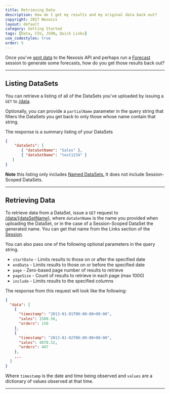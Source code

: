 ```yaml
---
title: Retrieving Data
description: How do I get my results and my original data back out?
copyright: 2017 Nexosis 
layout: default
category: Getting Started
tags: [Data, CSV, JSON, Quick Links]
use_codestyles: true
order: 5
---
```


Once you've [sent data](importingdata) to the Nexosis API and perhaps run a [Forecast](forecast) session to generate some forecasts, how do you get those results back out?

------

## Listing DataSets

You can retrieve a listing of all of the DataSets you've uploaded by issuing a `GET` to [/data]({{site.api_reference_baseurl}}/operations/5919ef80a730020dd851f231).

Optionally, you can provide a `partialName` parameter in the query string that filters the DataSets you get back to only those whose name contain that string.

The response is a summary listing of your DataSets

``` json
{
    "dataSets": [
       { "dataSetName": "Sales" },
       { "dataSetName": "test1234" }
   ]
}
```

**Note** this listing only includes [Named DataSets.](importingdata)  It does not include Session-Scoped DataSets.

------

## Retrieving Data

To retrieve data from a DataSet, issue a `GET` request to [/data/\{dataSetName\}]({{site.api_reference_baseurl}}/operations/5919ef80a730020dd851f232), where `dataSetName` is the name you provided when uploading the DataSet, or in the case of a Session-Scoped DataSet the generated name.  You can get that name from the Links section of the [Session](session).

You can also pass one of the following optional parameters in the query string.

* `startDate` - Limits results to those on or after the specified date
* `endDate` - Limits results to those on or before the specified date
* `page` - Zero-based page number of results to retrieve
* `pageSize` - Count of results to retrieve in each page (max 1000)
* `include` - Limits results to the specified columns

The response from this request will look like the following:

``` json
{
  "data": [
    {
      "timestamp": "2013-01-01T00:00:00+00:00",
      "sales": 1500.56,
      "orders": 150
    },
    {
      "timestamp": "2013-01-02T00:00:00+00:00",
      "sales": 4078.52,
      "orders": 407
    },
    ...
  ]
}
```

Where `timestamp` is the date and time being observed and `values` are a dictionary of values observed at that time.

------

<!--
## Retrieving Forecasts

The results of [Forecast](forecast) sessions on a DataSet are accumulated under that DataSet, and you can get to them as a single forecast under [data/\{dataSetName\}/forecast]({{site.api_reference_baseurl}}/operations/591c8ff5a730020dd851f24d), where `dataSetName` is typically a Named Dataset.

You can also pass one of the following optional parameters in the query string.

* `startDate` - Limits results to those on or after the specified date
* `endDate` - Limits results to those on or before the specified date
* `page` - Zero-based page number of results to retrieve
* `pageSize` - Count of results to retrieve in each page (max 1000)
* `include` - Limits results to forecasts on the specified columns

### Forecasts example

Why is this feature useful?

Say you have your Sales DataSet as referenced above, and you want to build an application that generates a forecast line for those sales.

![Like this]({{site.url}}/assets/img/forecastline.png)

You want that forecast line more or less continually updated with new forecasts, letting you always see what the next few weeks will bring as well as how accurate your forecasts were in the past.

Additionally, you want to forecast both `sales` and `orders`from your DataSet and show both of those lines on your graph.

The Forecast endpoint in our API makes this trivial.

You simply run two separate Forecast sessions on your Sales DataSet, one for each `sales` and `orders`

``` text
GET /session/forecast?dataSetName=sales&targetColumn=sales&startDate=2016-12-01&endDate=2017-01-01
GET /session/forecast?dataSetName=orders&targetColumn=sales&startDate=2016-12-01&endDate=2017-01-01
```

Once those two sessions are complete, you can retrieve the forecast lines for *both* orders and sales from the same endpoint.

``` text
GET /data/sales/forecast
```

``` json
{ "data":
   [ { "timestamp": "2016-12-01T00:00:00+00:00",
       "values": { "orders": "791.31258260961", "sales": "5697.50107076731" } },
     { "timestamp": "2016-12-02T00:00:00+00:00",
       "values": { "sales": "5871.03094336378", "orders": "867.180972995588" } },
     { "timestamp": "2016-12-03T00:00:00+00:00",
       "values": { "orders": "605.690300736409", "sales": "3618.07590625415" } },
     { "timestamp": "2016-12-04T00:00:00+00:00",
       "values": { "orders": "412.105861305029", "sales": "2549.36159545999" } },
     { "timestamp": "2016-12-05T00:00:00+00:00",
       "values": { "sales": "4850.19476590616", "orders": "760.441346135503" } },
     { "timestamp": "2016-12-06T00:00:00+00:00",
       "values": { "orders": "782.855764849173", "sales": "4469.20081190654" } },
    ...
   ]
}
```

-->